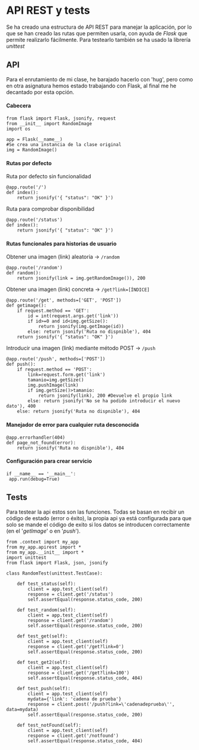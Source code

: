# API REST y tests

Se ha creado una estructura de API REST para manejar la aplicación, por lo que se han creado las rutas que permiten usarla, con ayuda de _Flask_ que permite realizarlo fácilmente. Para testearlo también se ha usado la librería _unittest_

## API
Para el enrutamiento de mi clase, he barajado hacerlo con 'hug', pero como en otra asignatura hemos estado trabajando con Flask, al final me he decantado por esta opción.

#### Cabecera
```
from flask import Flask, jsonify, request
from __init__ import RandomImage
import os

app = Flask(__name__)
#Se crea una instancia de la clase original
img = RandomImage()
```
#### Rutas por defecto
Ruta por defecto sin funcionalidad
```
@app.route('/')
def index():
	return jsonify('{ "status": "OK" }')
```
Ruta para comprobar disponibilidad
```
@app.route('/status')
def index():
	return jsonify('{ "status": "OK" }')
```
#### Rutas funcionales para historias de usuario
Obtener una imagen (link) aleatoria -> `/random`
```
@app.route('/random')
def random():
	return jsonify(link = img.getRandomImage()), 200
```
Obtener una imagen (link) concreta  -> `/get?link=[ÍNDICE]`
```
@app.route('/get', methods=['GET', 'POST'])
def getimage():
	if request.method == 'GET':
		id = int(request.args.get('link'))
		if id>=0 and id<img.getSize():
			return jsonify(img.getImage(id))
		else: return jsonify('Ruta no dispnible'), 404
	return jsonify('{ "status": "OK" }')
```
Introducir una imagen (link) mediante método POST -> `/push`
```
@app.route('/push', methods=['POST'])
def push():
	if request.method == 'POST':
		link=request.form.get('link')
		tamanio=img.getSize()
		img.pushImage(link)
		if img.getSize()>tamanio:
			return jsonify(link), 200 #Devuelve el propio link
		else: return jsonify('No se ha podido introducir el nuevo dato'), 400
	else: return jsonify('Ruta no dispnible'), 404
```
#### Manejador de error para cualquier ruta desconocida
```
@app.errorhandler(404)
def page_not_found(error):
    return jsonify('Ruta no dispnible'), 404
```
#### Configuración para crear servicio
```
if __name__ == '__main__':
 app.run(debug=True)
```

## Tests
Para testear la api estos son las funciones. Todas se basan en recibir un código de estado (error o éxito), la propia api ya está configurada para que solo se mande el código de exito si los datos se introducen correctamente (en el '_getImage_' o en '_push_').
```
from .context import my_app
from my_app.apirest import *
from my_app.__init__ import *
import unittest
from flask import Flask, json, jsonify

class RandomTest(unittest.TestCase):

	def test_status(self):
		client = app.test_client(self)
		response = client.get('/status')
		self.assertEqual(response.status_code, 200)
		
	def test_random(self):
		client = app.test_client(self)
		response = client.get('/random')
		self.assertEqual(response.status_code, 200)

	def test_get(self):
		client = app.test_client(self)
		response = client.get('/get?link=0')
		self.assertEqual(response.status_code, 200)

	def test_get2(self):
		client = app.test_client(self)
		response = client.get('/get?link=100')
		self.assertEqual(response.status_code, 404)

	def test_push(self):
		client = app.test_client(self)
		mydata={'link': 'cadena de prueba'}
		response = client.post('/push?link=\'cadenadeprueba\'', data=mydata)
		self.assertEqual(response.status_code, 200)

	def test_notFound(self):
		client = app.test_client(self)
		response = client.get('/notfound')
		self.assertEqual(response.status_code, 404)
```